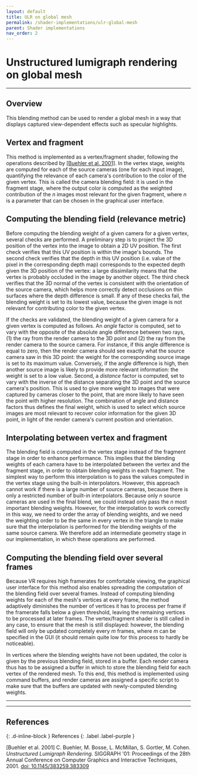 ```yaml
---
layout: default
title: ULR on global mesh
permalink: /shader-implementations/ulr-global-mesh
parent: Shader implementations
nav_order: 2
---
```


# Unstructured lumigraph rendering on global mesh

* * *

## Overview

This blending method can be used to render a global mesh in a way that displays captured view-dependent effects such as specular highlights.

## Vertex and fragment

This method is implemented as a vertex/fragment shader, following the operations described by <a href="#buehler2001">[Buehler et al. 2001]</a>. In the vertex stage, weights are computed for each of the source cameras (one for each input image), quantifying the relevance of each camera's contribution to the color of the given vertex. This is called the camera blending field: it is used in the fragment stage, where the output color is computed as the weighted contribution of the *n* images most relevant for the given fragment, where *n* is a parameter that can be chosen in the graphical user interface.

## Computing the blending field (relevance metric)

Before computing the blending weight of a given camera for a given vertex, several checks are performed. A preliminary step is to project the 3D position of the vertex into the image to obtain a 2D UV position. The first check verifies that this UV position is within the image's bounds. The second check verifies that the depth in this UV position (i.e. value of the pixel in the corresponding depth map) corresponds to the expected depth given the 3D position of the vertex: a large dissimilarity means that the vertex is probably occluded in the image by another object. The third check verifies that the 3D normal of the vertex is consistent with the orientation of the source camera, which helps more correctly detect occlusions on thin surfaces where the depth difference is small. If any of these checks fail, the blending weight is set to its lowest value, because the given image is not relevant for contributing color to the given vertex.

If the checks are validated, the blending weight of a given camera for a given vertex is computed as follows. An *angle* factor is computed, set to vary with the opposite of the absolute angle difference between two rays, (1) the ray from the render camera to the 3D point and (2) the ray from the render camera to the source camera. For instance, if this angle difference is equal to zero, then the render camera should see exactly what the source camera saw in this 3D point: the weight for the corresponding source image is set to its maximum value. Conversely, if the angle difference is high, then another source image is likely to provide more relevant information: the weight is set to a low value. Second, a *distance* factor is computed, set to vary with the inverse of the distance separating the 3D point and the source camera's position. This is used to give more weight to images that were captured by cameras closer to the point, that are more likely to have seen the point with higher resolution. The combination of angle and distance factors thus defines the final weight, which is used to select which source images are most relevant to recover color information for the given 3D point, in light of the render camera's current position and orientation.

## Interpolating between vertex and fragment

The blending field is computed in the vertex stage instead of the fragment stage in order to enhance performance. This implies that the blending weights of each camera have to be interpolated between the vertex and the fragment stage, in order to obtain blending weights in each fragment. The simplest way to perform this interpolation is to pass the values computed in the vertex stage using the built-in interpolators. However, this approach cannot work if there is a large number of source cameras, because there is only a restricted number of built-in interpolators. Because only *n* source cameras are used in the final blend, we could instead only pass the *n* most important blending weights. However, for the interpolation to work correctly in this way, we need to order the array of blending weights, and we need the weighting order to be the same in every vertex in the triangle to make sure that the interpolation is performed for the blending weights of the same source camera. We therefore add an intermediate geometry stage in our implementation, in which these operations are performed.

## Computing the blending field over several frames

Because VR requires high framerates for comfortable viewing, the graphical user interface for this method also enables spreading the computation of the blending field over several frames. Instead of computing blending weights for each of the mesh's vertices at every frame, the method adaptively diminishes the number of vertices it has to process per frame if the framerate falls below a given threshold, leaving the remaining vertices to be processed at later frames. The vertex/fragment shader is still called in any case, to ensure that the mesh is still displayed: however, the blending field will only be updated completely every *m* frames, where *m* can be specified in the GUI (it should remain quite low for this process to hardly be noticeable).

In vertices where the blending weights have not been updated, the color is given by the previous blending field, stored in a buffer. Each render camera thus has to be assigned a buffer in which to store the blending field for each vertex of the rendered mesh. To this end, this method is implemented using command buffers, and render cameras are assigned a specific script to make sure that the buffers are updated with newly-computed blending weights.

* * * 
* * * 

## References
{: .d-inline-block }
References
{: .label .label-purple }

<a name="buehler2001">[Buehler et al. 2001]</a> C. Buehler, M. Bosse, L. McMillan, S. Gortler, M. Cohen. *Unstructured Lumigraph Rendering.* SIGGRAPH '01: Proceedings of the 28th Annual Conference on Computer Graphics and Interactive Techniques, 2001. [doi: 10.1145/383259.383309](https://doi.org/10.1145/383259.383309)
